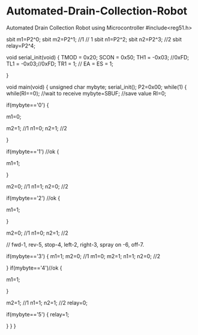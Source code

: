 # Automated-Drain-Collection-Robot
Automated Drain Collection Robot using Microcontroller
#include<reg51.h>

sbit m1=P2^0;
sbit m2=P2^1; //1	//  1
sbit n1=P2^2;  sbit n2=P2^3;  //2 sbit relay=P2^4;

void serial_init(void)
{
TMOD = 0x20; SCON = 0x50;
TH1 = -0x03; //0xFD; TL1 = -0x03;//0xFD; TR1 = 1;
// EA = ES = 1;

}

void main(void)
{
unsigned char mybyte; serial_init();
P2=0x00;
while(1)
{
while(RI==0);	//wait to receive mybyte=SBUF;	//save value RI=0;

if(mybyte=='0')
{


 
m1=0;
 

m2=1;	//1 n1=0;
n2=1; //2
 


}

if(mybyte=='1')	//ok
{


 
m1=1;




}
 

m2=0;	//1 n1=1;
n2=0; //2
 
if(mybyte=='2')	//ok
{
 
m1=1;




}
 

m2=0;	//1 n1=0;
n2=1; //2
 
// fwd-1, rev-5, stop-4, left-2, right-3, spray on -6, off-7.

if(mybyte=='3')
{
m1=1;
m2=0;	//1 m1=0; m2=1; n1=1;
n2=0; //2
 
}
if(mybyte=='4')//ok
{
 
m1=1;





}
 

m2=1;	//1 n1=1;
n2=1; //2 relay=0;
 
if(mybyte=='5')
{
relay=1;


}
}
}
